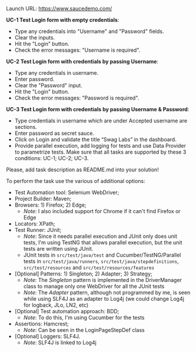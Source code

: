 Launch URL: https://www.saucedemo.com/

**UC-1 Test Login form with empty credentials**:
- Type any credentials into "Username" and "Password" fields.
- Clear the inputs.
- Hit the "Login" button.
- Check the error messages: "Username is required".

**UC-2 Test Login form with credentials by passing Username**:
- Type any credentials in username.
- Enter password.
- Clear the "Password" input.
- Hit the "Login" button.
- Check the error messages: "Password is required".

**UC-3 Test Login form with credentials by passing Username & Password**:
- Type credentials in username which are under Accepted username are sections.
- Enter password as secret sauce.
- Click on Login and validate the title “Swag Labs” in the dashboard.
- Provide parallel execution, add logging for tests and use Data Provider to parametrize tests. Make sure that all tasks are supported by these 3 conditions: UC-1; UC-2; UC-3.

Please, add task description as README.md into your solution!

To perform the task use the various of additional options:
- Test Automation tool: Selenium WebDriver;
- Project Builder: Maven;
- Browsers: 1) Firefox; 2) Edge;
  - *Note*: I also included support for Chrome if it can't find Firefox or Edge
- Locators: XPath;
- Test Runner: JUnit;
  - *Note*: Since it needs parallel execution and JUnit only does unit tests, I'm using TestNG that allows parallel execution, but the unit tests are written using JUnit.
  - JUnit tests in `src/test/java/test` and Cucumber/TestNG/Parallel tests in `src/test/java/runners`, `src/test/java/stepdefinitions`, `src/test/resources` and `src/test/resources/features`
- [Optional] Patterns: 1) Singleton; 2) Adapter; 3) Strategy;
  - *Note*: The *Singleton* pattern is implemented in the DriverManager class to manage only one WebDriver for all the JUnit tests
  - *Note*: The *Adapter* pattern, although not programmed by me, is seen while using SLF4J as an adapter to Log4j (we could change Log4j for logback, JLo, LN2, etc)
- [Optional] Test automation approach: BDD;
  - *Note*: To do this, I'm using Cucumber for the tests
- Assertions: Hamcrest;
  - *Note*: Can be seen in the LoginPageStepDef class
- [Optional] Loggers: SLF4J.
  - *Note*: SLF4J is linked to Log4j